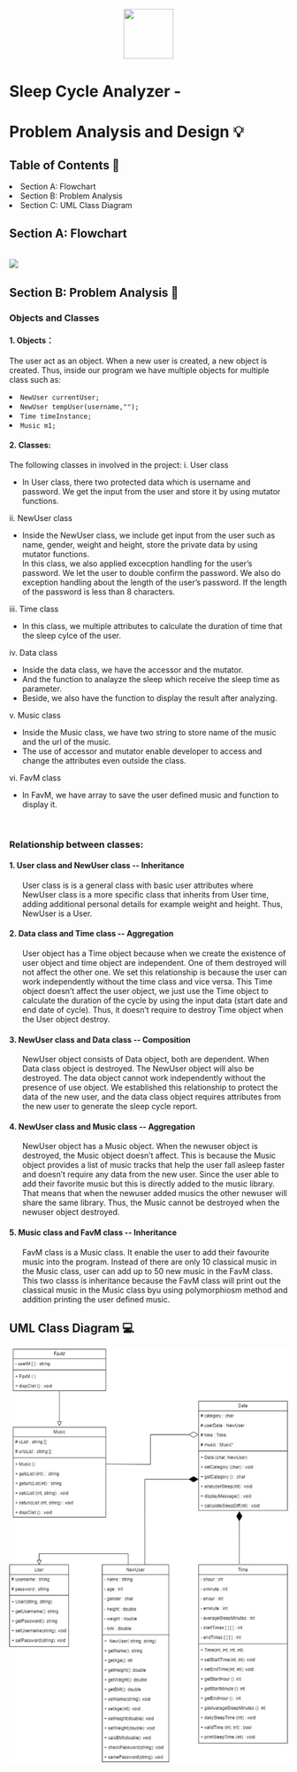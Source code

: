 <p align="center">
  <img src="." width="90" height="90">
</p>

<h1>Sleep Cycle Analyzer - </h1>
<h1>Problem Analysis and Design 💡</h1>
<h2>Table of Contents 🧾 </h2>
  <li> Section A: Flowchart </li>
  <li> Section B: Problem Analysis </li>
  <li> Section C: UML Class Diagram </li>

<h2> Section A: Flowchart </h2>
  <br />
    <img src =https://github.com/jjn7702/SECJ1023-PT2/assets/150900178/056c1c23-4c10-45cf-bfaf-24193e629c00>
  <br />
<h2> Section B: Problem Analysis 📝 </h2>
<h3> Objects and Classes </h3>
<h4> 1. Objects：</h4>
 
The user act as an object. When a new user is created, a new object is created. Thus, inside our program we have multiple objects for multiple class such as:
    <li> ```NewUser currentUser;```</li>
    <li> ```NewUser tempUser(username,"");``` </li> 
    <li> ```Time timeInstance;``` </li>
    <li> ```Music m1;``` </li> 
    
  </ul>
<h4> 2. Classes: </h4>

The following classes in involved in the project: 
  i. User class  
    <ul>
     <li> In User class, there two protected data which is username and password. We get the input from the user and store it by using mutator functions.</li>
    </ul>
  ii. NewUser class 
    <ul>
      <li> Inside the NewUser class, we include get input from the user such as name, gender, weight and height, store the private data by  using mutator functions. </li>
      In this class, we also applied excecption handling for the user’s password. We let the user to double confirm the password.
      We also do exception handling about the length of the user’s password.  If the length of the password is less than 8 characters.
    </ul>
  iii. Time class 
    <ul>
      <li> In this class, we multiple attributes to calculate the duration of time that the sleep cylce of the user.</li>
    </ul>
  iv. Data class 
    <ul>
      <li>Inside the data class, we have the accessor and the mutator.</li>
      <li>And the function to analayze the sleep which receive the sleep time as parameter.</li>
      <li>Beside, we also have the function to display the result after analyzing.</li>
    </ul>
  v. Music class 
    <ul>
      <li> Inside the Music class, we have two string to store name of the music and the url of the music.</li>
      <li>The use of accessor and mutator enable developer to access and change the attributes even outside the class. </li>
    </ul>
  vi. FavM class 
    <ul>
      <li> In FavM, we have array to save the user defined music and function to display it.</li>
  </ul>
  <br />
<h3> Relationship between classes: </h3>
      <h4> 1. User class and NewUser class -- Inheritance</h4>
    <ul>
      User class is is a general class with basic user attributes where NewUser class is a more specific class that inherits from User time, adding additional personal details for example weight and height. Thus, NewUser is a User. 
    </ul>
      <h4> 2. Data class and Time class -- Aggregation</h4>
    <ul>
      User object has a Time object because when we create the existence of user object and time object are independent. One of them destroyed will not affect the other one. We set this relationship is because the user can work independently without the time class and vice versa. This Time object doesn’t affect the user object, we just use the Time object to calculate the duration of the cycle by using the input data (start date and end date of cycle). Thus, it doesn’t require to destroy Time object when the User object destroy. 
    </ul>
      <h4> 3. NewUser class and Data class -- Composition </h4>
    <ul>
      NewUser object consists of Data object, both are dependent. When Data class object is destroyed. The NewUser object will also be destroyed. The data object cannot work independently without the presence of use object. We established this relationship to protect the data of the new user, and the data class object requires attributes from the new user to generate the sleep cycle report. 
    </ul>
      <h4> 4. NewUser class and Music class -- Aggregation </h4>
    <ul>
      NewUser object has a Music object. When the newuser object is destroyed, the Music object doesn’t affect. This is because the Music object provides a list of music tracks that help the user fall asleep faster and doesn’t require any data from the new user. Since the user able to add their favorite music but this is directly added to the music library. That means that when the newuser added musics the other newuser will share the same library. Thus, the Music cannot be destroyed when the newuser object destroyed. 
    </ul>
      <h4> 5. Music class and FavM class -- Inheritance </h4>
    <ul>
      FavM class is a Music class. It enable the user to add their favourite music into the program. Instead of there are only 10 classical music in the Music class, user can add up to 50 new music in the FavM class. This two classs is inheritance because the FavM class will print out the classical music in the Music class byu using polymorphiosm method and addition printing the user defined music. 
    </ul>
<h2> UML Class Diagram 💻</h2>
<img src= https://github.com/jjn7702/SECJ1023-PT2/blob/main/Submission/sec08_23242/DreamCatcher/Problem%20Analysis%20and%20Design/DreamCatcherUMLDiagram.jpg>

